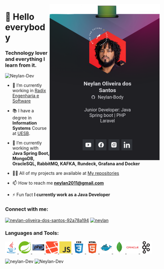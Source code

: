 <a href="https://neylan-dev.github.io/NLW_ORIGIN.github.io/" target="blank"><img align="right" height="510" width="360" src="badge-neylanBody.png" alt="badge" /></a>

<h1 align="left">👋 Hello everybody</h1>
<h3 align="left">Technology lover and everything I learn from it.</h3>

<p align="left"> <img src="https://komarev.com/ghpvc/?username=Neylan-Dev&label=Profile%20views&color=0e75b6&style=flat" alt="Neylan-Dev" /> </p>

- 🔭 I’m currently working in [Radix Engenharia e Software](https://www.radixeng.com.br)

- 📚 I have a degree in **Information Systems** Course at [UESB](http://www.uesb.br/).

- 🌱 I’m currently working with **Java Spring Boot, MongoDB, OracleSQL, RabbitMQ, KAFKA, Rundeck, Grafana and Docker**
 
- 👨‍💻 All of my projects are available at [My repositories](https://github.com/Neylan-Dev?tab=repositories)

- 📫 How to reach me **neylan2011@gmail.com**

- ⚡ Fun fact **I currently work as a Java Developer**

<h3 align="left">Connect with me:</h3>
<p align="left">
<a href="https://linkedin.com/in/neylan-oliveira-dos-santos-92a78a194" target="blank"><img align="center" src="https://raw.githubusercontent.com/rahuldkjain/github-profile-readme-generator/master/src/images/icons/Social/linked-in-alt.svg" alt="neylan-oliveira-dos-santos-92a78a194" height="30" width="40" /></a>
<a href="https://instagram.com/neylan" target="blank"><img align="center" src="https://raw.githubusercontent.com/rahuldkjain/github-profile-readme-generator/master/src/images/icons/Social/instagram.svg" alt="neylan" height="30" width="40" /></a>
</p>

<h3 align="left">Languages and Tools:</h3>
<p align="left"> <a href="https://www.w3schools.com/java/default.asp" target="_blank"> <img src="https://raw.githubusercontent.com/devicons/devicon/master/icons/java/java-original.svg" alt="java" width="40" height="40"/> </a> <a href="https://www.baeldung.com/" target="_blank"> <img src="https://raw.githubusercontent.com/devicons/devicon/master/icons/spring/spring-original.svg" alt="spring" width="40" height="40"/> </a> <a href="https://www.w3schools.com/php/" target="_blank"> <img src="https://raw.githubusercontent.com/devicons/devicon/master/icons/php/php-original.svg" alt="php" width="40" height="40"/> </a> <a href="https://www.w3schools.in/laravel-tutorial/" target="_blank"> <img src="https://raw.githubusercontent.com/devicons/devicon/master/icons/laravel/laravel-plain.svg" alt="laravel" width="40" height="40"/> </a> <a href="https://developer.mozilla.org/en-US/docs/Web/JavaScript" target="_blank"> <img src="https://raw.githubusercontent.com/devicons/devicon/master/icons/javascript/javascript-original.svg" alt="javascript" width="40" height="40"/> </a> <a href="https://www.w3schools.com/css/" target="_blank"> <img src="https://raw.githubusercontent.com/devicons/devicon/master/icons/css3/css3-original-wordmark.svg" alt="css3" width="40" height="40"/> </a> <a href="https://www.w3.org/html/" target="_blank"> <img src="https://raw.githubusercontent.com/devicons/devicon/master/icons/html5/html5-original-wordmark.svg" alt="html5" width="40" height="40"/> </a> <a href="https://www.w3adda.com/docker-tutorial" target="_blank"> <img src="https://raw.githubusercontent.com/devicons/devicon/master/icons/docker/docker-original.svg" alt="docker" width="40" height="40"/> </a> <a href="https://www.w3resource.com/mongodb/introduction-mongodb.php" target="_blank"> <img src="https://raw.githubusercontent.com/devicons/devicon/master/icons/mongodb/mongodb-original.svg" alt="mongodb" width="40" height="40"/> </a> <a href="https://www.w3spoint.com/oracle-tutorial" target="_blank"> <img src="https://raw.githubusercontent.com/devicons/devicon/master/icons/oracle/oracle-original.svg" alt="oracle" width="40" height="40"/> </a> <a href="https://www.tutorialspoint.com/apache_kafka/index.htm" target="_blank"> <img src="https://raw.githubusercontent.com/devicons/devicon/master/icons/apachekafka/apachekafka-original.svg" alt="kafka" width="40" height="40"/> </a>
 

<p><img align="left" src="https://github-readme-stats.vercel.app/api/top-langs?username=Neylan-Dev&show_icons=true&locale=en&layout=compact" alt="neylan-Dev" /></p>

<p>&nbsp;<img align="rigth" width="400rem" src="https://github-readme-stats.vercel.app/api?username=Neylan-Dev&show_icons=true&locale=en" alt="Neylan-Dev" /></p>

